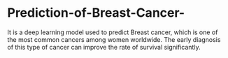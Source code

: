 # Prediction-of-Breast-Cancer-
 It is a deep learning model used to predict Breast cancer, which is one of the most common cancers among women worldwide. The early diagnosis of this type of cancer can improve the rate of survival significantly.
